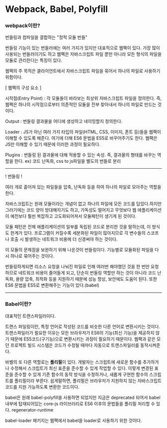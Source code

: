 # Webpack, Babel, Polyfill

### webpack이란? 

번들링과 컴파일을 결합하는 "정적 모듈 번들"

번들링 기능이 있는 번들러에는 여러 가지가 있지만 대표적으로 웹팩이 있다. 가장 많이 사용되는 번들러이기도 하고 웹팩은 자바스크립트 파일 뿐만 아니라 모든 형식의 파일을 모듈로 관리한다는 특징이 있다.

웹팩의 주 목적은 클라이언트에서 자바스크립트 파일을 묶어서 하나의 파일로 사용하기 위함이다.

[ 웹팩의 구성 요소 ]

시작점(Entry Point) : 각 모듈들이 바라보는 최상위 자바스크립트 파일을 정의한다. 즉, 웹팩은 하나의 시작점으로부터 의존적인 모듈을 전부 찾아내서 하나의 파일로 만드는 것이다.

Output : 번들링 결과물을 어디에 생성하고 네이밍할지 정의한다.

Loader : JS가 아닌 여러 가지 타입의 파일(HTML, CSS, 이미지, 폰트 등)들을 웹팩이 이해할 수 있도록 해준다. 여기에 더해 ES6 문법을 ES5로 바꾸어주기도 한다. 웹팩은 JS만 이해할 수 있기 때문에 이러한 과정이 필요하다.

Plugins : 번들링 된 결과물에 대해 적용할 수 있는 속성. 즉, 결과물의 형태를 바꾸는 역할을 한다. ex) 코드 난독화, css to js파일을 별도의 번들로 분리 



------

! 번들링 !

여러 개로 흩어져 있는 파일들을 압축, 난독화 등을 하여 하나의 파일로 모아주는 역할을 한다. 

자바스크립트는 원래 모듈이라는 개념이 없고 하나의 파일에 모든 코드를 담았다.하지만 그러기에는 코드 양이 방대해지기도 하고, 가독성도 떨어지고 무엇보다 웹 애플리케이션이 예전보다 훨씬 복잡하고 고도화되어져서 모듈패턴이 생기게 된 것이다.

모듈 패턴은 전체 애플리케이션의 일부를 독립된 코드로 분리한 것을 말하는데, 이 방식도 한계가 있다. 프로그램이 커질수록 세분화된 파일이 많아지므로 각 변수들의 스코프나 호출 시 발생하는 네트워크 비용에 더 신경써야 하는 것이다.

이 모듈의 문제점을 보완하기 위해 나온것이 번들링이다. 기능별로 모듈화된 파일을 다시 하나로 묶어주는 것이다. 

번들링하게되면 리소스 요청을 나눠진 파일로 인해 여러번 해야했던 것을 한 번만 요청하므로 네트워크 비용이 줄어들게 되고, 단순히 번들링 역할만 하는 것이 아니라 코드 난독화, 용량 압축, 최적화 등을 지원하기 때문에 성능 향상, 보안에도 도움이 된다. 또한 ES6 문법을 ES5로 변환해주는 기능이 있다.(babel)

------

### Babel이란?

대표적인 트랜스파일러이다.

트랜스 파일링이란, 특정 언어로 작성된 코드를 비슷한 다른 언어로 변환시키는 것이다.  트랜스파일러가 필요한 이유는 모든 브라우저가 ES6의 기능(최신 기능)을 제공하지 않기 때문에 ES5코드(구기능)으로 변환시키는 과정이 필요하기 때문이다. 웹팩과 같은 모던 프로젝트 빌드 시스템은 코드가 수정될 때마다 자동으로 트랜스파일러를 동작시켜준다.

바벨의 또 다른 역할로는 **폴리필**이 있다. 개발자는 스크립트에 새로운 함수를 추가하거나 수정해서 스크립트가 최신 표준을 준수할 수 있게 작업할 수 있다. 이렇게 변경된 표준을 준수할 수 있게 기존 함수의 동작 방식을 수정하거나, 새롭게 구현한 함수의 스크립트를 폴리필이라 부른다. 쉽게말하면, 폴리필은 브라우저가 지원하지 않는 자바스크립트 코드를 지원 가능하도록 변환한 코드이다.

babel은 원래 babel-polyfill을 사용하면 되었지만 지금은 deprecated 되어서 babel 내부에 탑재되어있는 core-js 라이브러리로 ES6 이후의 문법들을 폴리필 처리할 수 있다. regenerator-runtime

babel-loader 패키지는 웹팩에서 babel을 loader로 사용하기 위한 것이다.